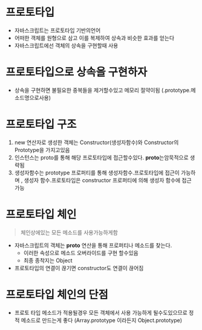 # 프로토타입

- 자바스크립트는 프로토타입 기반의언어
- 어떠한 객체를 원형으로 삼고 이를 복제하여 상속과 비슷한 효과를 얻는다
- 자바스크립트에선 객체의 상속을 구현할때 사용

# 프로토타입으로 상속을 구현하자

- 상속을 구현하면 불필요한 중복들을 제거할수있고 메모리 절약이됨 (.prototype.메소드명으로사용)

# 프로토타입 구조

1. new 연산자로 생성한 객체는 Constructor(생성자함수)와 Constructor의 Prototype을 가지고있음
2. 인스턴스는 proto를 통해 해당 프로토타입에 접근할수있다. **proto**는암묵적으로 생략됨
3. 생성자함수는 prototype 프로퍼티를 통해 생성자함수.프로토타입에 접근이 가능하며 , 생성자 함수.프로토타입은 constructor 프로퍼티에 의해 생성자 함수에 접근가능

# 프로토타입 체인

> 체인상에있는 모든 메소드를 사용가능하게함

- 자바스크립트의 객체는 **proto** 연산을 통해 프로퍼티나 메소드를 찾는다.
  - 이러한 속성으로 메소드 오버라이드를 구현 할수있음
  - 최종 종착지는 Object
- 프로토타입의 연결이 끊기면 constructor도 연결이 끊어짐

# 프로토타입 체인의 단점

- 프로토 타입 메소드가 적용될경우 모든 객체에서 사용 가능하게 될수도있으므로 정적 메소드로 만드는게 좋다 (Array.prototype 이라든지 Object.prototype)
